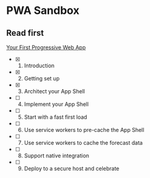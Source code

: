 # PWA Sandbox

## Read first
[Your First Progressive Web App](https://codelabs.developers.google.com/codelabs/your-first-pwapp/)

- [x] 1. Introduction
- [x] 2. Getting set up
- [x] 3. Architect your App Shell
- [ ] 4. Implement your App Shell
- [ ] 5. Start with a fast first load
- [ ] 6. Use service workers to pre-cache the App Shell
- [ ] 7. Use service workers to cache the forecast data
- [ ] 8. Support native integration
- [ ] 9. Deploy to a secure host and celebrate
